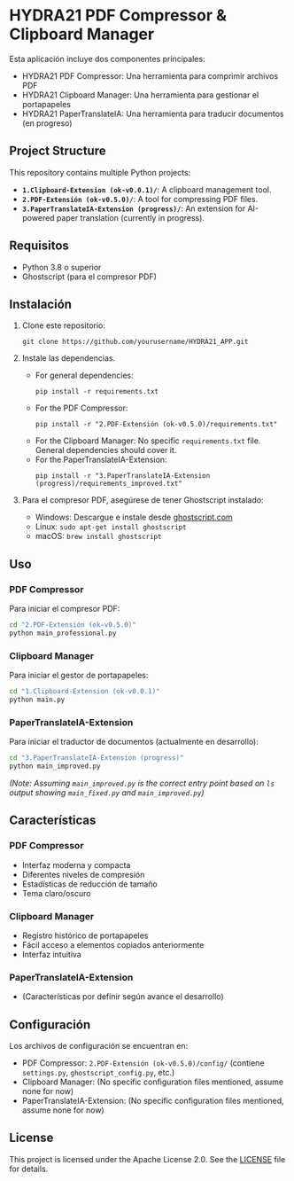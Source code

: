 # HYDRA21 PDF Compressor & Clipboard Manager

Esta aplicación incluye dos componentes principales:

- HYDRA21 PDF Compressor: Una herramienta para comprimir archivos PDF
- HYDRA21 Clipboard Manager: Una herramienta para gestionar el portapapeles
- HYDRA21 PaperTranslateIA: Una herramienta para traducir documentos (en progreso)

## Project Structure

This repository contains multiple Python projects:

- **`1.Clipboard-Extension (ok-v0.0.1)/`**: A clipboard management tool.
- **`2.PDF-Extensión (ok-v0.5.0)/`**: A tool for compressing PDF files.
- **`3.PaperTranslateIA-Extension (progress)/`**: An extension for AI-powered paper translation (currently in progress).

## Requisitos

- Python 3.8 o superior
- Ghostscript (para el compresor PDF)

## Instalación

1. Clone este repositorio:

   ```
   git clone https://github.com/yourusername/HYDRA21_APP.git
   ```

2. Instale las dependencias.

   - For general dependencies:
     ```
     pip install -r requirements.txt
     ```
   - For the PDF Compressor:
     ```
     pip install -r "2.PDF-Extensión (ok-v0.5.0)/requirements.txt"
     ```
   - For the Clipboard Manager: No specific `requirements.txt` file. General dependencies should cover it.
   - For the PaperTranslateIA-Extension:
     ```
     pip install -r "3.PaperTranslateIA-Extension (progress)/requirements_improved.txt"
     ```

3. Para el compresor PDF, asegúrese de tener Ghostscript instalado:
   - Windows: Descargue e instale desde [ghostscript.com](https://www.ghostscript.com/download/gsdnld.html)
   - Linux: `sudo apt-get install ghostscript`
   - macOS: `brew install ghostscript`

## Uso

### PDF Compressor

Para iniciar el compresor PDF:

```bash
cd "2.PDF-Extensión (ok-v0.5.0)"
python main_professional.py
```

### Clipboard Manager

Para iniciar el gestor de portapapeles:

```bash
cd "1.Clipboard-Extension (ok-v0.0.1)"
python main.py
```

### PaperTranslateIA-Extension

Para iniciar el traductor de documentos (actualmente en desarrollo):

```bash
cd "3.PaperTranslateIA-Extension (progress)"
python main_improved.py
```

_(Note: Assuming `main_improved.py` is the correct entry point based on `ls` output showing `main_fixed.py` and `main_improved.py`)_

## Características

### PDF Compressor

- Interfaz moderna y compacta
- Diferentes niveles de compresión
- Estadísticas de reducción de tamaño
- Tema claro/oscuro

### Clipboard Manager

- Registro histórico de portapapeles
- Fácil acceso a elementos copiados anteriormente
- Interfaz intuitiva

### PaperTranslateIA-Extension

- (Características por definir según avance el desarrollo)

## Configuración

Los archivos de configuración se encuentran en:

- PDF Compressor: `2.PDF-Extensión (ok-v0.5.0)/config/` (contiene `settings.py`, `ghostscript_config.py`, etc.)
- Clipboard Manager: (No specific configuration files mentioned, assume none for now)
- PaperTranslateIA-Extension: (No specific configuration files mentioned, assume none for now)

## License

This project is licensed under the Apache License 2.0. See the [LICENSE](LICENSE) file for details.
